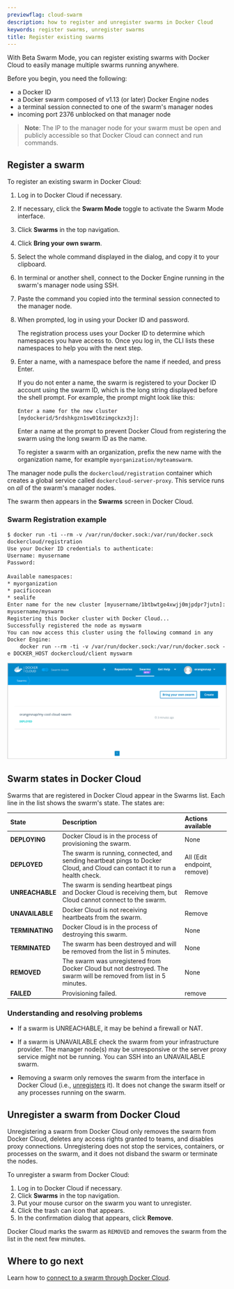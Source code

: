 ```yaml
---
previewflag: cloud-swarm
description: how to register and unregister swarms in Docker Cloud
keywords: register swarms, unregister swarms
title: Register existing swarms
---
```


With Beta Swarm Mode, you can register existing
swarms with Docker Cloud to easily
manage multiple swarms running anywhere.

Before you begin, you need the following:

- a Docker ID
- a Docker swarm composed of v1.13 (or later) Docker Engine nodes
- a terminal session connected to one of the swarm's manager nodes
- incoming port 2376 unblocked on that manager node

> **Note**: The IP to the manager node for your swarm must be open and publicly accessible so that Docker Cloud can connect and run commands.

## Register a swarm

To register an existing swarm in Docker Cloud:

1. Log in to Docker Cloud if necessary.
2. If necessary, click the **Swarm Mode** toggle to activate the Swarm Mode interface.
3. Click **Swarms** in the top navigation.
4. Click **Bring your own swarm**.
5. Select the whole command displayed in the dialog, and copy it to your clipboard.
6. In terminal or another shell, connect to the Docker Engine running in the swarm's manager node using SSH.
7. Paste the command you copied into the terminal session connected to the manager node.
8. When prompted, log in using your Docker ID and password.

    The registration process uses your Docker ID to determine which namespaces you have access to<!--are allowed to register the swarm under TODO:CLOUD-4079 -->. Once you log in, the CLI lists these namespaces to help you with the next step.

9.  Enter a name, with a namespace before the name if needed, and press Enter.

    If you do not enter a name, the swarm is registered to your Docker ID account using the swarm ID, which is the long string displayed before the shell prompt. For example, the prompt might look like this:

    ```none
    Enter a name for the new cluster [mydockerid/5rdshkgzn1sw016zimgckzx3j]:
    ```

    Enter a name at the prompt to prevent Docker Cloud from registering the swarm using the long swarm ID as the name.

    To register a swarm with an organization, prefix the new name with the organization name, for example `myorganization/myteamswarm`.

The manager node pulls the `dockercloud/registration` container which creates a
global service called `dockercloud-server-proxy`. This service runs on _all_ of
the swarm's manager nodes.

The swarm then appears in the **Swarms** screen in Docker Cloud.

### Swarm Registration example

```none
$ docker run -ti --rm -v /var/run/docker.sock:/var/run/docker.sock dockercloud/registration
Use your Docker ID credentials to authenticate:
Username: myusername
Password:

Available namespaces:
* myorganization
* pacificocean
* sealife
Enter name for the new cluster [myusername/1btbwtge4xwjj0mjpdpr7jutn]: myusername/myswarm
Registering this Docker cluster with Docker Cloud...
Successfully registered the node as myswarm
You can now access this cluster using the following command in any Docker Engine:
	docker run --rm -ti -v /var/run/docker.sock:/var/run/docker.sock -e DOCKER_HOST dockercloud/client myswarm
```

![List of swarms in Docker Cloud](images/cloud-swarms.png)

## Swarm states in Docker Cloud

Swarms that are registered in Docker Cloud appear in the Swarms list. Each line in the list shows the swarm's state. The states are:

|     State     |                    Description                          | Actions available |
|:---------------|:--------------------------------------------------------|:---------------------------------|
| **DEPLOYING**  | Docker Cloud is in the process of provisioning the swarm. | None |
| **DEPLOYED**   | The swarm is running, connected, and sending heartbeat pings to Docker Cloud, and Cloud can contact it to run a health check. | All (Edit endpoint, remove) |
| **UNREACHABLE**        | The swarm is sending heartbeat pings and Docker Cloud is receiving them, but Cloud cannot connect to the swarm. | Remove |
| **UNAVAILABLE**        | Docker Cloud is not receiving heartbeats from the swarm. | Remove |
| **TERMINATING**        | Docker Cloud is in the process of destroying this swarm. | None |
| **TERMINATED**        | The swarm has been destroyed and will be removed from the list in 5 minutes. | None |
| **REMOVED**        | The swarm was unregistered from Docker Cloud but not destroyed. The swarm will be removed from list in 5 minutes. | None |
| **FAILED**        | Provisioning failed. | remove |

### Understanding and resolving problems

* If a swarm is UNREACHABLE, it may be behind a firewall or NAT.

* If a swarm is UNAVAILABLE check the swarm from your infrastructure provider. The manager node(s) may be unresponsive or the server proxy service might not be running. You can SSH into an UNAVAILABLE swarm.

* Removing a swarm only removes the swarm from the interface in Docker Cloud (i.e., [unregisters](#unregister-a-swarm-from-docker-cloud) it). It does not
change the swarm itself or any processes running on the swarm.

## Unregister a swarm from Docker Cloud

Unregistering a swarm from Docker Cloud only removes the swarm from Docker
Cloud, deletes any access rights granted to teams, and disables proxy
connections. Unregistering does not stop the services, containers, or processes on the swarm, and it does not disband the swarm or terminate the nodes.

To unregister a swarm from Docker Cloud:

1. Log in to Docker Cloud if necessary.
2. Click **Swarms** in the top navigation.
3. Put your mouse cursor on the swarm you want to unregister.
4. Click the trash can icon that appears.
5. In the confirmation dialog that appears, click **Remove**.

Docker Cloud marks the swarm as `REMOVED` and removes the swarm from the list in
the next few minutes.  

## Where to go next

Learn how to [connect to a swarm through Docker Cloud](connect-to-swarm.md).
